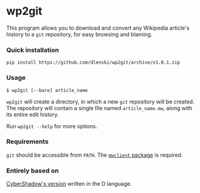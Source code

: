 wp2git
======

This program allows you to download and convert any Wikipedia article's history to a `git` repository, for easy browsing and blaming.

### Quick installation

```
pip install https://github.com/dlenski/wp2git/archive/v1.0.1.zip
```

### Usage

    $ wp2git [--bare] article_name

`wp2git` will create a directory, in which a new `git` repository will be created.
The repository will contain a single file named `article_name.mw`, along with its entire edit history.

Run `wp2git --help` for more options.

### Requirements

`git` should be accessible from `PATH`. The [`mwclient` package](https://github.com/mwclient/mwclient)
is required.

### Entirely based on

[CyberShadow's version](https://github.com/CyberShadow/wp2git) written in the D language.
